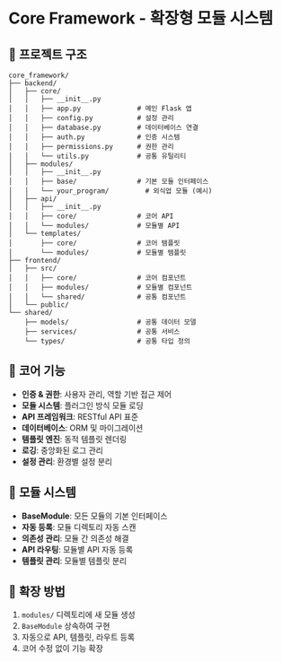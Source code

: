 ﻿# Core Framework - 확장형 모듈 시스템

## 📁 프로젝트 구조
```
core_framework/
├── backend/
│   ├── core/
│   │   ├── __init__.py
│   │   ├── app.py              # 메인 Flask 앱
│   │   ├── config.py           # 설정 관리
│   │   ├── database.py         # 데이터베이스 연결
│   │   ├── auth.py             # 인증 시스템
│   │   ├── permissions.py      # 권한 관리
│   │   └── utils.py            # 공통 유틸리티
│   ├── modules/
│   │   ├── __init__.py
│   │   ├── base/               # 기본 모듈 인터페이스
│   │   └── your_program/         # 외식업 모듈 (예시)
│   ├── api/
│   │   ├── __init__.py
│   │   ├── core/               # 코어 API
│   │   └── modules/            # 모듈별 API
│   └── templates/
│       ├── core/               # 코어 템플릿
│       └── modules/            # 모듈별 템플릿
├── frontend/
│   ├── src/
│   │   ├── core/               # 코어 컴포넌트
│   │   ├── modules/            # 모듈별 컴포넌트
│   │   └── shared/             # 공통 컴포넌트
│   └── public/
└── shared/
    ├── models/                 # 공통 데이터 모델
    ├── services/               # 공통 서비스
    └── types/                  # 공통 타입 정의
```

## 🎯 코어 기능
- **인증 & 권한**: 사용자 관리, 역할 기반 접근 제어
- **모듈 시스템**: 플러그인 방식 모듈 로딩
- **API 프레임워크**: RESTful API 표준
- **데이터베이스**: ORM 및 마이그레이션
- **템플릿 엔진**: 동적 템플릿 렌더링
- **로깅**: 중앙화된 로그 관리
- **설정 관리**: 환경별 설정 분리

## 🔌 모듈 시스템
- **BaseModule**: 모든 모듈의 기본 인터페이스
- **자동 등록**: 모듈 디렉토리 자동 스캔
- **의존성 관리**: 모듈 간 의존성 해결
- **API 라우팅**: 모듈별 API 자동 등록
- **템플릿 관리**: 모듈별 템플릿 분리

## 🚀 확장 방법
1. `modules/` 디렉토리에 새 모듈 생성
2. `BaseModule` 상속하여 구현
3. 자동으로 API, 템플릿, 라우트 등록
4. 코어 수정 없이 기능 확장 
